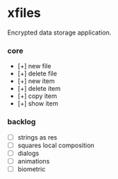 # xfiles
Encrypted data storage application.

### core
- [+] new file
- [+] delete file
- [+] new item
- [+] delete item
- [+] copy item
- [+] show item

### backlog
- [ ] strings as res
- [ ] squares local composition
- [ ] dialogs
- [ ] animations
- [ ] biometric
